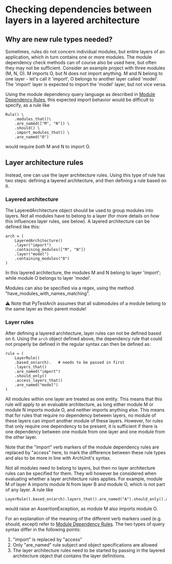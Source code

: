 # Checking dependencies between layers in a layered architecture

## Why are new rule types needed?
Sometimes, rules do not concern individual modules, but entire layers of an application, which in turn contains one or 
more modules. 
The module dependency check methods can of course also be used here, but often they may not be sufficient. Consider an
example project with three modules (M, N, O). M imports O, but N does not import anything. M and N belong to one layer -
let's call it 'import', O belongs to another layer called 'model'. The 'import' layer is expected to import the 'model' 
layer, but not vice versa.

Using the module dependency query language as described in [Module Dependency Rules](module_import_checks.md), this 
expected import behavior would be difficult to specify, as a rule like 

```
Rule() \
    .modules_that()\ 
    .are_named(["M", "N"]) \
    .should() \
    .import_modules_that() \
    .are_named("O")
```

would require *both* M and N to import O.


## Layer architecture rules
Instead, one can use the layer architecture rules. Using this type of rule has two steps: defining a layered 
architecture, and then defining a rule based on it.

### Layered architecture
The LayeredArchitecture object should be used to group modules into layers. Not all modules have to belong to a layer
(for more details on how this influences layer rules, see below). A layered architecture can be defined like this:
```
arch = (
    LayeredArchitecture() 
    .layer("import") 
    .containing_modules(["M", "N"]) 
    .layer("model") 
    .containing_modules("O")
)
```
In this layered architecture, the modules M and N belong to layer 'import'; while module O belongs to layer 'model'.

Modules can also be specified via a regex, using the method "have_modules_with_names_matching".


⚠ Note that PyTestArch assumes that all submodules of a module belong to the same layer as their parent module!


### Layer rules
After defining a layered architecture, layer rules can not be defined based on it. Using the `arch` object defined
above, the dependency rule that could not properly be defined in the regular syntax can then be defined as:
```
rule = (
    LayerRule()
    .based_on(arch).   # needs to be passed in first
    .layers_that() 
    .are_named("import") 
    .should_only() 
    .access_layers_that() 
    .are_named("model")
)
```
All modules within one layer are treated as one entity. This means that this rule will apply to an evaluable
architecture, as long either module M or module N imports module O, and neither imports anything else.
This means that for rules that require no dependency between layers, no module of these layers can import another module
of these layers. However, for rules that only require one dependency to be present, it is sufficient if there is one 
dependency between one module from one layer and one module from the other layer.


Note that the "import" verb markers of the module dependency rules are replaced by "access" here, to mark the difference
between these rule types and also to be more in line with ArchUnit's syntax.


Not all modules need to belong to layers,
but then no layer architecture rules can be specified for them. They will however be considered when evaluating whether 
a layer architecture rules applies. For example, module M of layer A imports module N from layer B and module O, which 
is not part of any layer. A rule like
```
LayerRule().based_on(arch).layers_that().are_named("A").should_only().access_layers_that().are_named("B")
```
would raise an AssertionException, as module M also imports module O.


For an explanation of the meaning of the different verb markers used (e.g. should, except) refer to 
[Module Dependency Rules](module_import_checks.md). The two types of query syntax differ in the following points:
1) "import" is replaced by "access"
2) Only "are_named" rule subject and object specifications are allowed
3) The layer architecture rules need to be started by passing in the layered architecture object that contains the layer 
definitions.